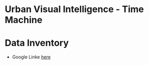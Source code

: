 # Urban Visual Intelligence - Time Machine

# Data Inventory
* Google Linke [here](https://docs.google.com/spreadsheets/d/1o5gFmZPUoDwrrbfE6M26uJF3HnEZll02ivnOxP6K6Xw/edit#gid=0)

